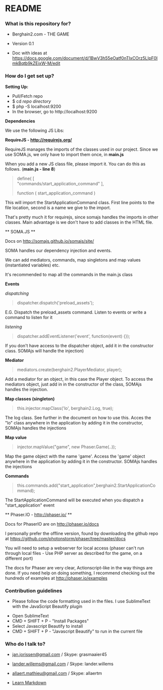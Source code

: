 # README #


### What is this repository for? ###

* Berghain2.com - THE GAME

* Version 0.1

* Doc with ideas at https://docs.google.com/document/d/1BwV3h55eOatf0nTIxCOrz5LlpF0ImkBqtb9kZEixW-M/edit


### How do I get set up? ###

**Setting Up:**

 - Pull/Fetch repo
 - $ cd *repo directory* 
 - $ php -S localhost:9200
 - In the browser, go to http://localhost:9200

**Dependencies**

We use the following JS Libs:

**RequireJS - http://requirejs.org/**

RequireJS manages the imports of the classes used in our project. Since we use SOMA.js, we only have to import them once, in **main.js**

When you add a new JS class file, please import it. You can do this as follows. (**main.js - line 8**)

> define(
> [    
>    "commands/start_application_command"
> ], 
> 
> function
> (
>    start_application_command
> )

This will import the StartApplicationCommand class. First line points to the file location, second is a name we give to the import.

That's pretty much it for requirejs, since somajs handles the imports in other classes. Main advantage is we don't have to add classes in the HTML file.



** SOMA.JS ** 

Docs on http://somajs.github.io/somajs/site/

SOMA handles our dependency injection and events. 

We can add mediators, commands, map singletons and map values (instantiated variables) etc.

It's recommended to map all the commands in the main.js class

**Events**

*dispatching*

> dispatcher.dispatch('preload_assets'); 

E.G. Dispatch the preload_assets command. Listen to events or write a command to listen for it

*listening*

> dispatcher.addEventListener('event', function(event) {});

If you don't have access to the dispatcher object, add it in the constructor class. SOMAjs will handle the injection)


**Mediator**

> mediators.create(berghain2.PlayerMediator, player); 

Add a mediator for an object, in this case the Player object. To access the mediators object, just add in in the constructor of the class, SOMAjs handles the injection.
           

**Map classes (singleton)**

> this.injector.mapClass('lo', berghain2.Log, true); 

The log class. See further in the document on how to use this. Acces the "lo" class anywhere in the application by adding it in the constructor, SOMAjs handles the injections

**Map value**

> injector.mapValue("game", new Phaser.Game(..)); 

Map the game object with the name 'game'. Access the 'game' object anywhere in the application by adding it in the constructor. SOMAjs handles the injections

**Commands**

> this.commands.add("start_application",berghain2.StartApplicationCommand); 

The StartApplicationCommand will be executed when you dispatch a "start_application" event


** Phaser.IO - http://phaser.io/ ** 

Docs for PhaserIO are on http://phaser.io/docs

I personally prefer the offline version, found by downloading the github repo at https://github.com/photonstorm/phaser/tree/master/docs

You will need to setup a webserver for local access (phaser can't run through local files - Use PHP server as described for the game, on a different port)

The docs for Phaser are very clear, Actionscript-like in the way things are done. If you need help on doing something, I recommend checking out the hundreds of examples at 
http://phaser.io/examples





### Contribution guidelines ###

* Please follow the code formatting used in the files. I use SublimeText with the JavaScript Beautify plugin

 - Open SublimeText
 - CMD + SHIFT + P - "Install Packages"
 - Select Javascript Beautify to install
 - CMD + SHIFT + P - "Javascript Beautify" to run in the current file


### Who do I talk to? ###

* jan.jorissen@gmail.com / Skype: grasmaaier45
* lander.willems@gmail.com / Skype: lander.willems
* allaert.mathieu@gmail.com / Skype: allaertm


* [Learn Markdown](https://bitbucket.org/tutorials/markdowndemo)